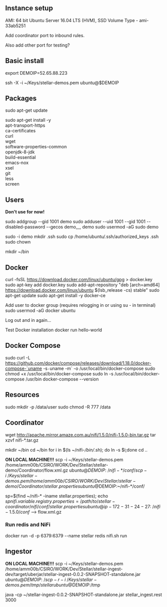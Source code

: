 ## Instance setup

AMI: 64 bit Ubuntu Server 16.04 LTS (HVM), SSD Volume Type - ami-33ab5251

Add coordinator port to inbound rules.

Also add other port for testing?

## Basic install

export DEMOIP=52.65.88.223

ssh -X -i ~/Keys/stellar-demos.pem ubuntu@$DEMOIP

## Packages

sudo apt-get update

sudo apt-get install -y \
apt-transport-https \
ca-certificates \
curl \
wget \
software-properties-common \
openjdk-8-jdk \
build-essential \
emacs-nox \
xsel \
git \
less \
screen

## Users

__Don't use for now!__

sudo addgroup --gid 1001 demo
sudo adduser --uid 1001 --gid 1001 --disabled-password --gecos demo,,,, demo
sudo usermod -aG sudo demo

sudo -i demo
mkdir .ssh
sudo cp /home/ubuntu/.ssh/authorized_keys .ssh
sudo chown

mkdir ~/bin

## Docker

curl -fsSL https://download.docker.com/linux/ubuntu/gpg > docker.key
sudo apt-key add docker.key
sudo add-apt-repository "deb [arch=amd64] https://download.docker.com/linux/ubuntu $(lsb_release -cs) stable"
sudo apt-get update
sudo apt-get install -y docker-ce

Add user to docker group (requires relogging in or using su - in terminal)
sudo usermod -aG docker ubuntu

Log out and in again...

Test Docker installation
docker run hello-world

## Docker Compose

sudo curl -L https://github.com/docker/compose/releases/download/1.18.0/docker-compose-`uname -s`-`uname -m` -o /usr/local/bin/docker-compose
sudo chmod +x /usr/local/bin/docker-compose
sudo ln -s /usr/local/bin/docker-compose /usr/bin
docker-compose --version

## Resources

sudo mkdir -p /data/user
sudo chmod -R 777 /data

## Coordinator

wget http://apache.mirror.amaze.com.au/nifi/1.5.0/nifi-1.5.0-bin.tar.gz
tar xzvf nifi-*.tar.gz

mkdir ~/bin
cd ~/bin
for i in $(ls ~/nifi-*/bin/*.sh); do ln -s $i;done
cd ..

__ON LOCAL MACHINE!!!__
scp -i ~/Keys/stellar-demos.pem /home/amm00b/CSIRO/WORK/Dev/Stellar/stellar-demo/Coordinator/flow.xml.gz ubuntu@$DEMOIP:~/nifi-*/conf/
scp -i ~/Keys/stellar-demos.pem /home/amm00b/CSIRO/WORK/Dev/Stellar/stellar-demo/Coordinator/stellar.properties ubuntu@$DEMOIP:~/nifi-*/conf/

sp=$(find ~/nifi-* -iname stellar.properties); echo $sp
nifi.variable.registry.properties=/path/to/stellar-coordinator/nifi/conf/stellar.properties
ubuntu@ip-172-31-24-27:~/nifi-1.5.0/conf$ --> flow.xml.gz

### Run redis and NiFi
docker run -d -p 6379:6379 --name stellar redis
nifi.sh run

## Ingestor

__ON LOCAL MACHINE!!!__
scp -i ~/Keys/stellar-demos.pem /home/amm00b/CSIRO/WORK/Dev/Stellar/stellar-ingest-dev/target/uberjar/stellar-ingest-0.0.2-SNAPSHOT-standalone.jar ubuntu@$DEMOIP:~/
scp -r -i ~/Keys/stellar-demos.pem /tmp/stellar ubuntu@$DEMOIP:/tmp

java -cp ~/stellar-ingest-0.0.2-SNAPSHOT-standalone.jar stellar_ingest.rest 3000




